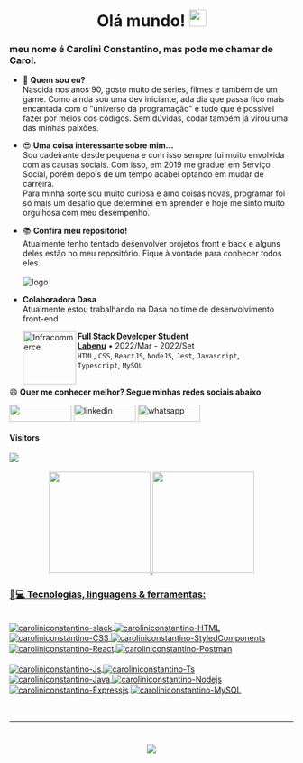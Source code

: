 <h1 align="center">Olá mundo! <img src="https://camo.githubusercontent.com/e8e7b06ecf583bc040eb60e44eb5b8e0ecc5421320a92929ce21522dbc34c891/68747470733a2f2f6d656469612e67697068792e636f6d2f6d656469612f6876524a434c467a6361737252346961377a2f67697068792e676966" alt="waving hand" width="30" height="30"></h1>
<h3>meu nome é Carolini Constantino, mas pode me chamar de Carol.</h3>

- 🤔 <strong> Quem sou eu? </strong> </br> Nascida nos anos 90, gosto muito de séries, filmes e também de um game. Como ainda sou uma dev iniciante, ada dia que passa fico mais encantada com o "universo da programação" e tudo que é possível fazer por meios dos códigos. Sem dúvidas, codar também já virou uma das minhas paixões.  


- 😎 <strong> Uma coisa interessante sobre mim... </strong> </br> Sou cadeirante desde pequena e com isso sempre fui muito envolvida com as causas sociais. Com isso, em 2019 me graduei em Serviço Social, porém depois de um tempo acabei optando em mudar de carreira.</br>
Para minha sorte sou muito curiosa e amo coisas novas, programar foi só mais um desafio que determinei em aprender e hoje me sinto muito orgulhosa com meu desempenho.


- 📚 <strong>Confira meu repositório!</strong> </br> Atualmente tenho tentado desenvolver projetos front e back e alguns deles estão no meu repositório. Fique à vontade para conhecer todos eles. </br></br>
![logo](https://user-images.githubusercontent.com/101641921/188517778-20fccd10-b0ff-465f-801d-aec96bb08b34.png)</br>
- **Colaboradora Dasa** </br>
Atualmente estou trabalhando na Dasa no time de desenvolvimento front-end

    [<img align="left" height="94px" width="94px" alt="Infracommerce" src="https://user-images.githubusercontent.com/73656973/135145144-b8572a6c-b44e-4337-9b83-bde7f21b9327.png"/>](https://www.labenu.com.br/)
    **Full Stack Developer Student** \
    [**Labenu**](https://www.labenu.com.br/) • 2022/Mar - 2022/Set \
    `HTML`, `CSS`, `ReactJS`, `NodeJS`, `Jest`, `Javascript`, \
    `Typescript`, `MySQL ` \
    <br/>

😄 <strong> Quer me conhecer melhor? Segue minhas redes sociais abaixo </strong>

[<img src="https://img.shields.io/badge/Gmail-D14836?style=for-the-badge&logo=gmail&logoColor=white" height="30" width="110" align ="center">](mailto:caroliniconstantino@gmail.com)
<a href="https://www.linkedin.com/in/carolini-constantino-ba338a218/" target="blank"><img align="center" src="https://img.shields.io/badge/LinkedIn-0077B5?style=for-the-badge&logo=linkedin&logoColor=white" alt="linkedin" height="30" width="110" /></a>
<a href="https://api.whatsapp.com/send?phone=5551996686878" target="blank"><img align="center" src="https://img.shields.io/badge/WhatsApp-25D366?style=for-the-badge&logo=whatsapp&logoColor=white" alt="whatsapp" height="30" width="110" /></a>

<div>  
  <h4> Visitors </h4>
  <img src="https://profile-counter.glitch.me/caroliniconstantino/count.svg">
</div>

<br/>

<div align="center">
  <a href="https://github.com/caroliniconstantino">
  <img height="180em" src="https://github-readme-stats.vercel.app/api?username=caroliniconstantino&show_icons=true&theme=dark&include_all_commits=true&count_private=true"/>
  <img height="180em" src="https://github-readme-stats.vercel.app/api/top-langs/?username=caroliniconstantino&layout=compact&langs_count=8&theme=dark"/>
</div>
    
  <h3 align="left">🚀💻 Tecnologias, linguagens & ferramentas:</h3>
  <div style="display: inline_block"><br>
  <img align="center" alt="caroliniconstantino-slack" src="https://img.shields.io/badge/Slack-4A154B?style=for-the-badge&logo=slack&logoColor=white">
  <img align="center" alt="caroliniconstantino-HTML" src="https://img.shields.io/badge/HTML5-E34F26?style=for-the-badge&logo=html5&logoColor=white">
  <img align="center" alt="caroliniconstantino-CSS" src="https://img.shields.io/badge/CSS3-1572B6?style=for-the-badge&logo=css3&logoColor=white">
  <img align="center" alt="caroliniconstantino-StyledComponents" src="https://img.shields.io/badge/styled--components-DB7093?style=for-the-badge&logo=styled-components&logoColor=white">
  <img align="center" alt="caroliniconstantino-React" src="https://img.shields.io/badge/React-20232A?style=for-the-badge&logo=react&logoColor=61DAFB">
  <img align="center" alt="caroliniconstantino-Postman" src="https://img.shields.io/badge/Postman-FF6C37?style=for-the-badge&logo=postman&logoColor=white">
    <br/>
    <br/>
  <img align="center" alt="caroliniconstantino-Js" src="https://img.shields.io/badge/JavaScript-323330?style=for-the-badge&logo=javascript&logoColor=F7DF1E">
  <img align="center" alt="caroliniconstantino-Ts" src="https://img.shields.io/badge/TypeScript-007ACC?style=for-the-badge&logo=typescript&logoColor=white">
  <img align="center" alt="caroliniconstantino-Java" src="https://img.shields.io/badge/Java-ED8B00?style=for-the-badge&logo=java&logoColor=white">
  <img align="center" alt="caroliniconstantino-Nodejs" src="https://img.shields.io/badge/Node.js-43853D?style=for-the-badge&logo=node.js&logoColor=white">
  <img align="center" alt="caroliniconstantino-Expressjs" src="https://img.shields.io/badge/Express.js-404D59?style=for-the-badge">
  <img align="center" alt="caroliniconstantino-MySQL" src="https://img.shields.io/badge/MySQL-00000F?style=for-the-badge&logo=mysql&logoColor=white">
</div>
<br/>
<br/>
  
<div> 
 
  ---
  
  <!-- GIF MARIO -->
  <h1 align="center">
    <a>
      <img src="https://user-images.githubusercontent.com/78452566/140799812-a9c3a701-3b74-47fb-be11-c2363d68cd31.gif">
    </a>
  </h1>
</div>

